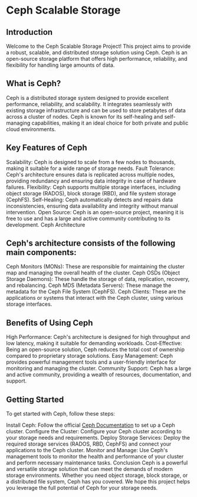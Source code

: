 # Ceph Scalable Storage 
## Introduction
Welcome to the Ceph Scalable Storage Project! This project aims to provide a robust, scalable, and distributed storage solution using Ceph. Ceph is an open-source storage platform that offers high performance, reliability, and flexibility for handling large amounts of data.

## What is Ceph?
Ceph is a distributed storage system designed to provide excellent performance, reliability, and scalability. It integrates seamlessly with existing storage infrastructure and can be used to store petabytes of data across a cluster of nodes. Ceph is known for its self-healing and self-managing capabilities, making it an ideal choice for both private and public cloud environments.

## Key Features of Ceph
Scalability: Ceph is designed to scale from a few nodes to thousands, making it suitable for a wide range of storage needs.
Fault Tolerance: Ceph's architecture ensures data is replicated across multiple nodes, providing redundancy and ensuring data integrity in case of hardware failures.
Flexibility: Ceph supports multiple storage interfaces, including object storage (RADOS), block storage (RBD), and file system storage (CephFS).
Self-Healing: Ceph automatically detects and repairs data inconsistencies, ensuring data availability and integrity without manual intervention.
Open Source: Ceph is an open-source project, meaning it is free to use and has a large and active community contributing to its development.
Ceph Architecture
## Ceph's architecture consists of the following main components:

Ceph Monitors (MONs): These are responsible for maintaining the cluster map and managing the overall health of the cluster.
Ceph OSDs (Object Storage Daemons): These handle the storage of data, replication, recovery, and rebalancing.
Ceph MDS (Metadata Servers): These manage the metadata for the Ceph File System (CephFS).
Ceph Clients: These are the applications or systems that interact with the Ceph cluster, using various storage interfaces.
## Benefits of Using Ceph
High Performance: Ceph's architecture is designed for high throughput and low latency, making it suitable for demanding workloads.
Cost-Effective: Being an open-source solution, Ceph reduces the total cost of ownership compared to proprietary storage solutions.
Easy Management: Ceph provides powerful management tools and a user-friendly interface for monitoring and managing the cluster.
Community Support: Ceph has a large and active community, providing a wealth of resources, documentation, and support.
## Getting Started
To get started with Ceph, follow these steps:

Install Ceph: Follow the official [Ceph Documentation](https://docs.ceph.com/en/reef/) to set up a Ceph cluster.
Configure the Cluster: Configure your Ceph cluster according to your storage needs and requirements.
Deploy Storage Services: Deploy the required storage services (RADOS, RBD, CephFS) and connect your applications to the Ceph cluster.
Monitor and Manage: Use Ceph's management tools to monitor the health and performance of your cluster and perform necessary maintenance tasks.
Conclusion
Ceph is a powerful and versatile storage solution that can meet the demands of modern storage environments. Whether you need object storage, block storage, or a distributed file system, Ceph has you covered. We hope this project helps you leverage the full potential of Ceph for your storage needs.
